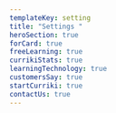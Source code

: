 ```yaml
---
templateKey: setting
title: "Settings "
heroSection: true
forCard: true
freeLearning: true
currikiStats: true
learningTechnology: true
customersSay: true
startCurriki: true
contactUs: true
---
```

